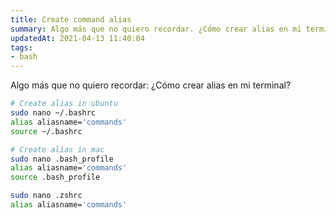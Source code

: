 ```yaml
---
title: Create command alias
summary: Algo más que no quiero recordar. ¿Cómo crear alias en mi terminal?
updatedAt: 2021-04-13 11:40:04
tags:
- bash
---
```


Algo más que no quiero recordar: ¿Cómo crear alias en mi terminal?

```bash
# Create alias in ubuntu
sudo nano ~/.bashrc
alias aliasname='commands'
source ~/.bashrc

# Create alias in mac
sudo nano .bash_profile
alias aliasname='commands'
source .bash_profile

sudo nano .zshrc
alias aliasname='commands'
```
